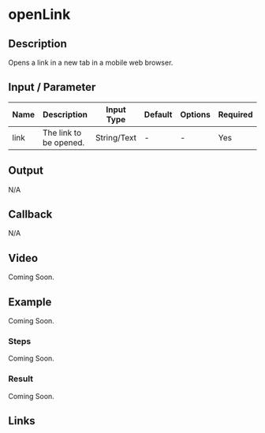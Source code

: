 # openLink

## Description

Opens a link in a new tab in a mobile web browser.

## Input / Parameter

| Name | Description | Input Type | Default | Options | Required |
| ------ | ------ | ------ | ------ | ------ | ------ |
| link | The link to be opened. | String/Text | - | - | Yes |

## Output

N/A

## Callback

N/A

## Video

Coming Soon.

<!-- Format: [![Video]({image-path}?raw=true)]({url-link}) -->

## Example

Coming Soon.

<!-- Share a scenario, like a user requirements. -->

### Steps

Coming Soon.

<!-- Show the steps and share some screenshots.

1. .....

Format: ![]({image-path}?raw=true) -->

### Result

Coming Soon.

<!-- Explain the output.

Format: ![]({image-path}?raw=true) -->

## Links